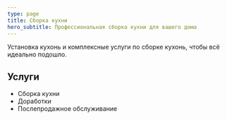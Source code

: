 ```yaml
---
type: page
title: Сборка кухни
hero_subtitle: Профессиональная сборка кухни для вашего дома
---
```


Установка кухонь и комплексные услуги по сборке кухонь, чтобы всё идеально подошло.

## Услуги

- Сборка кухни
- Доработки
- Послепродажное обслуживание
